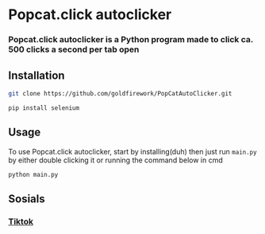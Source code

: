 # Popcat.click autoclicker

### Popcat.click autoclicker is a Python program made to click ca. 500 clicks a second per tab open

## Installation
```bash
git clone https://github.com/goldfirework/PopCatAutoClicker.git
```
```
pip install selenium 
```

## Usage

To use Popcat.click autoclicker, start by installing(duh) then just run `main.py` by either double clicking it or running the command below in cmd
```
python main.py
```

## Sosials
### [Tiktok](https://www.tiktok.com/@norway.popcat)